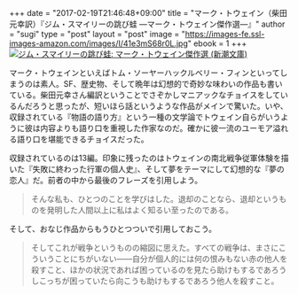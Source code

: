 +++
date = "2017-02-19T21:46:48+09:00"
title = "マーク・トウェイン（柴田元幸訳）『ジム・スマイリーの跳び蛙 —マーク・トウェイン傑作選—』"
author = "sugi"
type = "post"
layout = "post"
image = "https://images-fe.ssl-images-amazon.com/images/I/41e3mS68r0L.jpg"
ebook = 1
+++
<a href="http://www.amazon.co.jp/exec/obidos/ASIN/410210612X/chezsugi-22/ref=nosim/" name="amazletlink" target="_blank"><img src="https://images-fe.ssl-images-amazon.com/images/I/41e3mS68r0L.jpg" alt="ジム・スマイリーの跳び蛙: マーク・トウェイン傑作選 (新潮文庫)" class="alignleft"  /></a>

マーク・トウェインといえばトム・ソーヤーハックルベリー・フィンといってしまうのは素人。SF、歴史物、そして晩年は幻想的で奇妙な味わいの作品も書いている。柴田元幸さん編訳ということでさぞかしマニアックなチョイスをしているんだろうと思ったが、短いほら話というような作品がメインで驚いた。いや、収録されている『物語の語り方』という一種の文学論でトウェイン自らがいうように彼は内容よりも語り口を重視した作家なのだ。確かに彼一流のユーモア溢れる語り口を堪能できるチョイスだった。

収録されているのは13編。印象に残ったのはトウェインの南北戦争従軍体験を描いた『失敗に終わった行軍の個人史』、そして夢をテーマにして幻想的な『夢の恋人』だ。前者の中から最後のフレーズを引用しよう。

> そんな私も、ひとつのことを学びはした。退却のことなら、退却というものを発明した人間以上に私はよく知るい至ったのである。

そして、おなじ作品からもうひとつついで引用しておこう。

> そしてこれが戦争というものの縮図に思えた。すべての戦争は、まさにこういうことにちがいない——自分が個人的には何の恨みもない赤の他人を殺すこと、ほかの状況であれば困っているのを見たら助けもするであろうしこっちが困っていたら向こうも助けもするであろう他人を殺すこと。
